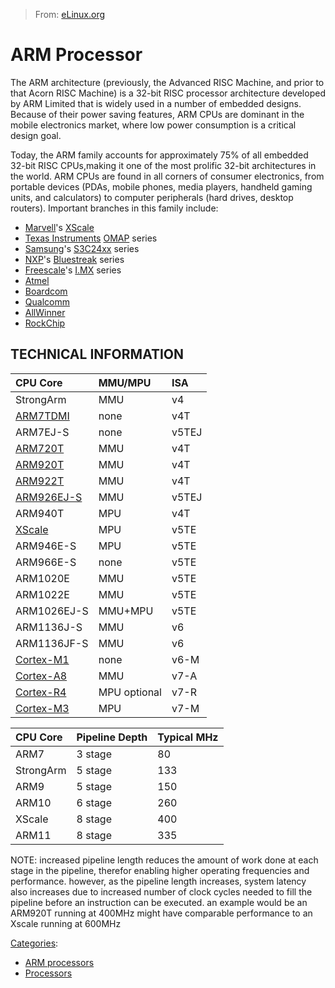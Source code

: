 > From: [eLinux.org](http://eLinux.org/ARM_Processor "http://eLinux.org/ARM_Processor")


# ARM Processor



The ARM architecture (previously, the Advanced RISC Machine, and prior
to that Acorn RISC Machine) is a 32-bit RISC processor architecture
developed by ARM Limited that is widely used in a number of embedded
designs. Because of their power saving features, ARM CPUs are dominant
in the mobile electronics market, where low power consumption is a
critical design goal.

Today, the ARM family accounts for approximately 75% of all embedded
32-bit RISC CPUs,making it one of the most prolific 32-bit architectures
in the world. ARM CPUs are found in all corners of consumer electronics,
from portable devices (PDAs, mobile phones, media players, handheld
gaming units, and calculators) to computer peripherals (hard drives,
desktop routers). Important branches in this family include:

-   [Marvell](http://eLinux.org/index.php?title=Marvell&action=edit&redlink=1 "Marvell (page does not exist)")'s
    [XScale](http://eLinux.org/XScale "XScale")
-   [Texas Instruments](../../.././dev_portals/Power_Management/Texas_Instruments/Texas_Instruments.md "Texas Instruments")
    [OMAP](http://eLinux.org/OMAP "OMAP") series
-   [Samsung](http://eLinux.org/index.php?title=Samsung&action=edit&redlink=1 "Samsung (page does not exist)")'s
    [S3C24xx](http://eLinux.org/S3C24xx "S3C24xx") series
-   [NXP](http://eLinux.org/index.php?title=NXP&action=edit&redlink=1 "NXP (page does not exist)")'s
    [Bluestreak](http://eLinux.org/Bluestreak "Bluestreak") series
-   [Freescale](http://eLinux.org/index.php?title=Freescale&action=edit&redlink=1 "Freescale (page does not exist)")'s
    [I.MX](http://eLinux.org/I.MX "I.MX") series
-   [Atmel](http://eLinux.org/Atmel "Atmel")
-   [Boardcom](http://eLinux.org/index.php?title=Boardcom&action=edit&redlink=1 "Boardcom (page does not exist)")
-   [Qualcomm](http://eLinux.org/index.php?title=Qualcomm&action=edit&redlink=1 "Qualcomm (page does not exist)")
-   [AllWinner](http://eLinux.org/index.php?title=AllWinner&action=edit&redlink=1 "AllWinner (page does not exist)")
-   [RockChip](http://eLinux.org/index.php?title=RockChip&action=edit&redlink=1 "RockChip (page does not exist)")



## **TECHNICAL INFORMATION**

<table>
<thead>
<tr class="header">
<th align="left">CPU Core</th>
<th align="left">MMU/MPU</th>
<th align="left">ISA</th>
</tr>
</thead>
<tbody>
<tr class="odd">
<td align="left">StrongArm</td>
<td align="left">MMU</td>
<td align="left">v4</td>
</tr>
<tr class="even">
<td align="left"><a href="http://elinux.org/ARM7TDMI" title="ARM7TDMI">ARM7TDMI</a></td>
<td align="left">none</td>
<td align="left">v4T</td>
</tr>
<tr class="odd">
<td align="left">ARM7EJ-S</td>
<td align="left">none</td>
<td align="left">v5TEJ</td>
</tr>
<tr class="even">
<td align="left"><a href="http://elinux.org/ARM720T" title="ARM720T">ARM720T</a></td>
<td align="left">MMU</td>
<td align="left">v4T</td>
</tr>
<tr class="odd">
<td align="left"><a href="http://elinux.org/ARM920T" title="ARM920T">ARM920T</a></td>
<td align="left">MMU</td>
<td align="left">v4T</td>
</tr>
<tr class="even">
<td align="left"><a href="http://elinux.org/ARM922T" title="ARM922T">ARM922T</a></td>
<td align="left">MMU</td>
<td align="left">v4T</td>
</tr>
<tr class="odd">
<td align="left"><a href="http://elinux.org/ARM926EJ-S" title="ARM926EJ-S">ARM926EJ-S</a></td>
<td align="left">MMU</td>
<td align="left">v5TEJ</td>
</tr>
<tr class="even">
<td align="left">ARM940T</td>
<td align="left">MPU</td>
<td align="left">v4T</td>
</tr>
<tr class="odd">
<td align="left"><a href="http://elinux.org/XScale" title="XScale">XScale</a></td>
<td align="left">MPU</td>
<td align="left">v5TE</td>
</tr>
<tr class="even">
<td align="left">ARM946E-S</td>
<td align="left">MPU</td>
<td align="left">v5TE</td>
</tr>
<tr class="odd">
<td align="left">ARM966E-S</td>
<td align="left">none</td>
<td align="left">v5TE</td>
</tr>
<tr class="even">
<td align="left">ARM1020E</td>
<td align="left">MMU</td>
<td align="left">v5TE</td>
</tr>
<tr class="odd">
<td align="left">ARM1022E</td>
<td align="left">MMU</td>
<td align="left">v5TE</td>
</tr>
<tr class="even">
<td align="left">ARM1026EJ-S</td>
<td align="left">MMU+MPU</td>
<td align="left">v5TE</td>
</tr>
<tr class="odd">
<td align="left">ARM1136J-S</td>
<td align="left">MMU</td>
<td align="left">v6</td>
</tr>
<tr class="even">
<td align="left">ARM1136JF-S</td>
<td align="left">MMU</td>
<td align="left">v6</td>
</tr>
<tr class="odd">
<td align="left"><a href="http://elinux.org/Cortex" title="Cortex">Cortex-M1</a></td>
<td align="left">none</td>
<td align="left">v6-M</td>
</tr>
<tr class="even">
<td align="left"><a href="http://elinux.org/Cortex" title="Cortex">Cortex-A8</a></td>
<td align="left">MMU</td>
<td align="left">v7-A</td>
</tr>
<tr class="odd">
<td align="left"><a href="http://elinux.org/Cortex" title="Cortex">Cortex-R4</a></td>
<td align="left">MPU optional</td>
<td align="left">v7-R</td>
</tr>
<tr class="even">
<td align="left"><a href="http://elinux.org/Cortex" title="Cortex">Cortex-M3</a></td>
<td align="left">MPU</td>
<td align="left">v7-M</td>
</tr>
</tbody>
</table>



<table>
<thead>
<tr class="header">
<th align="left">CPU Core</th>
<th align="left">Pipeline Depth</th>
<th align="left">Typical MHz</th>
</tr>
</thead>
<tbody>
<tr class="odd">
<td align="left">ARM7</td>
<td align="left">3 stage</td>
<td align="left">80</td>
</tr>
<tr class="even">
<td align="left">StrongArm</td>
<td align="left">5 stage</td>
<td align="left">133</td>
</tr>
<tr class="odd">
<td align="left">ARM9</td>
<td align="left">5 stage</td>
<td align="left">150</td>
</tr>
<tr class="even">
<td align="left">ARM10</td>
<td align="left">6 stage</td>
<td align="left">260</td>
</tr>
<tr class="odd">
<td align="left">XScale</td>
<td align="left">8 stage</td>
<td align="left">400</td>
</tr>
<tr class="even">
<td align="left">ARM11</td>
<td align="left">8 stage</td>
<td align="left">335</td>
</tr>
</tbody>
</table>

NOTE: increased pipeline length reduces the amount of work done at each
stage in the pipeline, therefor enabling higher operating frequencies
and performance. however, as the pipeline length increases, system
latency also increases due to increased number of clock cycles needed to
fill the pipeline before an instruction can be executed. an example
would be an ARM920T running at 400MHz might have comparable performance
to an Xscale running at 600MHz


[Categories](http://eLinux.org/Special:Categories "Special:Categories"):

-   [ARM processors](http://eLinux.org/Category:ARM_processors "Category:ARM processors")
-   [Processors](http://eLinux.org/Category:Processors "Category:Processors")

